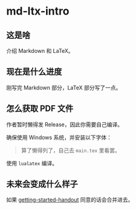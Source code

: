 # md-ltx-intro

## 这是啥

介绍 Markdown 和 LaTeX。

## 现在是什么进度

刚写完 Markdown 部分，LaTeX 部分写了一点。

## 怎么获取 PDF 文件

作者暂时懒得发 Release，因此你需要自己编译。

确保使用 Windows 系统，并安装以下字体：

> 算了懒得列了，自己去 `main.tex` 里看罢。

使用 `lualatex` 编译。

## 未来会变成什么样子

如果 [getting-started-handout](https://github.com/ZangXuanyi/getting-started-handout/) 同意的话会合并进去。